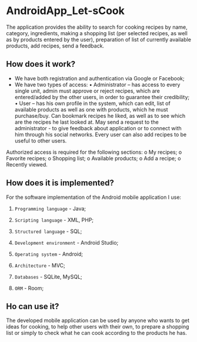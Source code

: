 # AndroidApp_Let-sCook

The application provides the ability to search for cooking recipes by name, category, ingredients, making a shopping list (per selected recipes,
as well as by products entered by the user), preparation of list of currently available products, add recipes, send a feedback.

## How does it work?

 - We have both registration and authentication via Google or Facebook;
 - We have two types of access:
    • Administrator – has access to every single unit, admin must approve or reject recipes,
which are entered/added by the other users, in order to guarantee their credibility;
    • User – has his own profile in the system, which can edit, list of available products as well as one with products,
which he must purchase/buy. Can bookmark recipes he liked, as well as to see which are the recipes he last looked at. May
send a request to the administrator - to give feedback about application or to connect with him through his social networks.
Every user can also add recipes to be useful to other users.

Authorized access is required for the following sections:
    o My recipes;
    o Favorite recipes;
    o Shopping list;
    o Available products;
    o Add a recipe;
    o Recently viewed.

## How does it is implemented?

For the software implementation of the Android mobile application I use:
1. `Programming language` - Java;
       
2. `Scripting language` - XML, PHP;
   
3. `Structured language` - SQL;

4. `Development environment` - Android Studio;

5. `Operating system` - Android;

6. `Architecture` - MVC;

7. `Databases` - SQLite, MySQL;

8. `ORM` - Room;

## Ho can use it?

The developed mobile application can be used by anyone who wants to get ideas for cooking, to help other users with their own,
to prepare a shopping list or simply to check what he can cook according to the products he has.